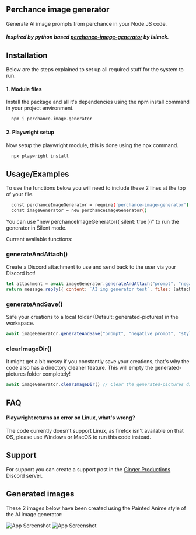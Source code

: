 
## Perchance image generator
Generate AI image prompts from perchance in your Node.JS code.

##### Inspired by python based [perchance-image-generator](https://github.com/lsimek/perchance-image-generator) by Isimek.


## Installation

Below are the steps explained to set up all required stuff for the system to run.

#### 1. Module files
Install the package and all it's dependencies using the npm install command in your project environment.
```bash
  npm i perchance-image-generator
```

#### 2. Playwright setup
Now setup the playwright module, this is done using the npx command.
```bash
  npx playwright install
```

## Usage/Examples
To use the functions below you will need to include these 2 lines at the top of your file.
```bash
  const perchanceImageGenerator = require('perchance-image-generator')
  const imageGenerator = new perchanceImageGenerator()
```
 You can use "new perchanceImageGenerator({ silent: true })" to run the generator in Silent mode.

Current available functions:

### generateAndAttach()
Create a Discord attachment to use and send back to the user via your Discord bot!
```javascript
let attachment = await imageGenerator.generateAndAttach("prompt", "negative prompt", "style") // Generate prompt and receive the attachment
return message.reply({ content: `AI img generator test`, files: [attachment]}) // Return a message with the image
```

### generateAndSave()
Safe your creations to a local folder (Default: generated-pictures) in the workspace.
```javascript
await imageGenerator.generateAndSave("prompt", "negative prompt", "style") // Generate prompt and save it
```

### clearImageDir()
It might get a bit messy if you constantly save your creations, that's why the code also has a directory cleaner feature.
This will empty the generated-pictures folder completely!
```javascript
await imageGenerator.clearImageDir() // Clear the generated-pictures directory
```


## FAQ

#### Playwright returns an error on Linux, what's wrong?

The code currently doesn't support Linux, as firefox isn't available on that OS, please use Windows or MacOS to run this code instead.


## Support

For support you can create a support post in the  [Ginger Productions](https://discord.gg/8KxqWAKCPe) Discord server.

## Generated images
These 2 images below have been created using the Painted Anime style of the AI image generator:

![App Screenshot](https://spud.jaimytuin.com/media/projectShowcase/AIexample3.png)
![App Screenshot](https://spud.jaimytuin.com/media/projectShowcase/AIexample1.jpeg)
